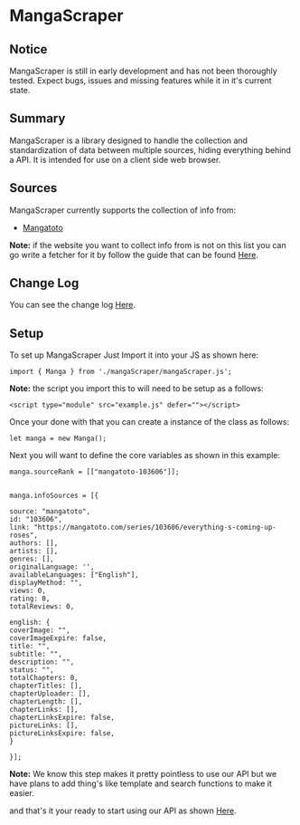 # MangaScraper

## Notice
MangaScraper is still in early development and has not been thoroughly tested. Expect bugs, issues and missing features while it in it's current state. 

## Summary
MangaScraper is a library designed to handle the collection and standardization of data between multiple sources, hiding everything behind a API. It is intended for use on a client side web browser.

## Sources
MangaScraper currently supports the collection of info from:

 - [Mangatoto](mangatoto.com)

**Note:** if the website you want to collect info from is not on this list you can go write a fetcher for it by follow the guide that can be found [Here](mangaScraper/Docs/Making%20Fetchers.md).

## Change Log

You can see the change log [Here](mangaScraper/Docs/ChangeLog.md).

## Setup 
To set up MangaScraper Just Import it into your JS as shown here:
```
import { Manga } from './mangaScraper/mangaScraper.js';
```
**Note:** the script you import this to will need to be setup as a follows: 
```
<script type="module" src="example.js" defer=""></script>
```

Once your done with that you can create a instance of the class as follows:
```
let manga = new Manga();
```

Next you will want to define the core variables as shown in this example:
```
manga.sourceRank = [["mangatoto-103606"]];


manga.infoSources = [{

source: "mangatoto",
id: "103606",
link: "https://mangatoto.com/series/103606/everything-s-coming-up-roses",
authors: [],
artists: [],
genres: [],
originalLanguage: '',
availableLanguages: ["English"],
displayMethod: "",
views: 0,
rating: 0,
totalReviews: 0,
  
english: {
coverImage: "",
coverImageExpire: false,
title: "",
subtitle: "",
description: "",
status: "",
totalChapters: 0,
chapterTitles: [],
chapterUploader: [],
chapterLength: [],
chapterLinks: [],
chapterLinksExpire: false,
pictureLinks: [],
pictureLinksExpire: false,
}

}];
```
**Note:** We know this step makes it pretty pointless to use our API but we have plans to add thing's like template and search functions to make it easier.

and that's it your ready to start using our API as shown [Here](mangaScraper/Docs/API.md).


